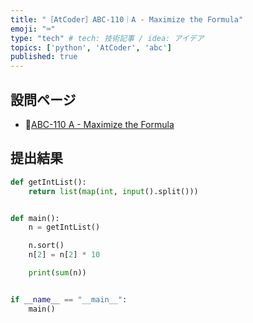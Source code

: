 ```yaml
---
title: "［AtCoder］ABC-110｜A - Maximize the Formula"
emoji: "⌨️"
type: "tech" # tech: 技術記事 / idea: アイデア
topics: ['python', 'AtCoder', 'abc']
published: true
---
```


## 設問ページ

- 🔗[ABC-110 A - Maximize the Formula](https://atcoder.jp/contests/abc110/tasks/abc110_a)

## 提出結果

```python
def getIntList():
    return list(map(int, input().split()))


def main():
    n = getIntList()

    n.sort()
    n[2] = n[2] * 10

    print(sum(n))


if __name__ == "__main__":
    main()
```
